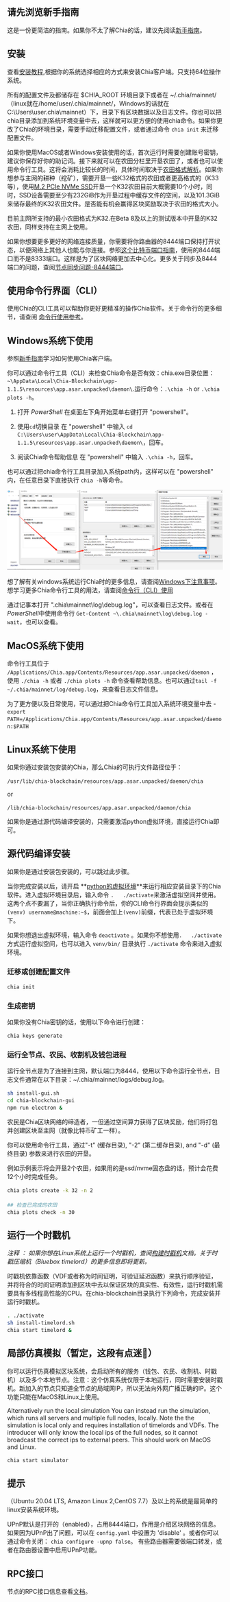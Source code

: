 ## 请先浏览新手指南
这是一份更简洁的指南。如果你不太了解Chia的话，建议先阅读[新手指南](Beginners-Guide)。

## 安装
查看[安装教程](INSTALL),根据你的系统选择相应的方式来安装Chia客户端。只支持64位操作系统。

所有的配置文件及都储存在 $CHIA_ROOT 环境目录下或者在 ~/.chia/mainnet/（linux就在/home/user/.chia/mainnet/，Windows的话就在C:\Users\user\.chia\mainnet）下，目录下有区块数据以及日志文件。你也可以把chia目录添加到系统环境变量中去，这样就可以更方便的使用chia命令。如果你更改了Chia的环境目录，需要手动迁移配置文件，或者通过命令 `chia init` 来迁移配置文件。

如果你使用MacOS或者Windows安装使用的话，首次运行时需要创建账号密钥，建议你保存好你的助记词。接下来就可以在农田分栏里开垦农田了，或者也可以使用命令行工具。这将会消耗比较长的时间，具体时间取决于[农田格式解析](k-sizes)。如果你想参与主网的耕种（挖矿），需要开垦一些K32格式的农田或者更高格式的（K33等），使用[M.2 PCIe NVMe SSD](https://en.wikipedia.org/wiki/M.2)开垦一个K32农田目前大概需要10个小时，同时，SSD设备需要至少有232GiB作为开垦过程中缓存文件的空间，以及101.3GiB来储存最终的K32农田文件。是否能有机会赢得区块奖励取决于农田的格式大小。

目前主网所支持的最小农田格式为K32.在Beta 8及以上的测试版本中开垦的K32农田，同样支持在主网上使用。

如果你想要更多更好的网络连接质量，你需要将你路由器的8444端口保持打开状态，以便网络上其他人也能与你连接。参照[这个比特币端口指南](https://bitcoin.org/en/full-node#port-forwarding)，使用的8444端口而不是8333端口。这样是为了区块网络更加去中心化。更多关于同步及8444端口的问题，查阅[节点同步问题-8444端口](Resolving-Sync-Issues---Port-8444)。

## 使用命令行界面（CLI）
使用Chia的CLI工具可以帮助你更好更精准的操作Chia软件。关于命令行的更多细节，请查阅 [命令行使用参考](CLI-Commands-Reference)。

## Windows系统下使用

参照[新手指南](Beginners-Guide)学习如何使用Chia客户端。

你可以通过命令行工具（CLI）来检查Chia命令是否有效：chia.exe目录位置：`~\AppData\Local\Chia-Blockchain\app-1.1.5\resources\app.asar.unpacked\daemon\`.运行命令：`.\chia -h` or `.\chia plots -h`。

1. 打开 *PowerShell* 
	在桌面左下角开始菜单右键打开 "powershell"。

2. 使用`cd`切换目录
	在 "powershell" 中输入 `cd C:\Users\user\AppData\Local\Chia-Blockchain\app-1.1.5\resources\app.asar.unpacked\daemon\`，回车。

3. 阅读Chia命令帮助信息
	在 "powershell" 中输入 `.\chia -h`，回车。

也可以通过把chia命令行工具目录加入系统path内，这样可以在 "powershell" 内，在任意目录下直接执行 `chia -h`等命令。

![Aaron Swartz](./images/windows-path.jpg)

想了解有关windows系统运行Chia时的更多信息，请查阅[Windows下注意事项](Windows-Tips-and-Tricks)。想学习更多Chia命令行工具的用法，请查阅[命令行（CLI）使用](CLI-Commands-Reference)

通过记事本打开 "\.chia\mainnet\log\debug.log"，可以查看日志文件。或者在*PowerShell*中使用命令行 `Get-Content ~\.chia\mainnet\log\debug.log -wait`，也可以查看。

## MacOS系统下使用
命令行工具位于 `/Applications/Chia.app/Contents/Resources/app.asar.unpacked/daemon` ，使用 `./chia -h` 或者 `./chia plots -h` 命令查看帮助信息。也可以通过`tail -f ~/.chia/mainnet/log/debug.log`，来查看日志文件信息。

为了更方便以及日常使用，可以通过把Chia命令行工具加入系统环境变量中去 - `export PATH=/Applications/Chia.app/Contents/Resources/app.asar.unpacked/daemon:$PATH`

## Linux系统下使用
如果你通过安装包安装的Chia，那么Chia的可执行文件路径位于：

`/usr/lib/chia-blockchain/resources/app.asar.unpacked/daemon/chia`

or

`/lib/chia-blockchain/resources/app.asar.unpacked/daemon/chia`

如果你是通过源代码编译安装的，只需要激活python虚拟环境，直接运行Chia即可。

## 源代码编译安装
如果你是通过安装包安装的，可以跳过此步骤。

当你完成安装以后，请开启 **[python的虚拟环境](https://docs.python-guide.org/dev/virtualenvs/)**来运行相应安装目录下的Chia软件。进入虚拟环境目录后，输入命令 `.   ./activate`来激活虚拟空间并使用。这两个点不要漏了，当你正确执行命令后，你的CLI命令行界面会提示类似的`(venv) username@machine:~$`，前面会加上``(venv)``前缀，代表已处于虚拟环境下。

如果你想退出虚拟环境，输入命令 `deactivate` 。如果你不想使用`.   ./activate`方式运行虚拟空间，也可以进入 `venv/bin/` 目录执行 `./activate` 命令来进入虚拟环境。

### 迁移或创建配置文件
```bash
chia init
```

### 生成密钥
如果你没有Chia密钥的话，使用以下命令进行创建：
```bash
chia keys generate
```

### 运行全节点、农民、收割机及钱包进程
运行全节点是为了连接到主网，默认端口为8444，使用以下命令运行全节点，日志文件通常在以下目录：~/.chia/mainnet/logs/debug.log。
```bash
sh install-gui.sh
cd chia-blockchain-gui
npm run electron &
```

农民是Chia区块网络的缔造者，一但通过空间算力获得了区块奖励，他们将打包并创建区块至主网（就像比特币矿工一样）。

你可以使用命令行工具，通过"-t" (缓存目录), "-2" (第二缓存目录), and "-d" (最终目录) 参数来进行农田的开垦。

例如示例表示将会开垦2个农田，如果用的是ssd/nvme固态盘的话，预计会花费12个小时完成任务。

```bash
chia plots create -k 32 -n 2

## 检查已完成的农田
chia plots check -n 30
```

## 运行一个时戳机

*注释 ： 如果你想在Linux系统上运行一个时戳机，查阅[构建时戳机](Building-timelords)文档。关于时戳压缩机（Bluebox timelord）的更多信息即将更新。* 

时戳机依靠函数（VDF或者称为时间证明，可验证延迟函数）来执行顺序验证，并将符合的时间证明添加到区块中去以保证区块的真实性、有效性，运行时戳机需要具有多线程高性能的CPU。在chia-blockchain目录执行下列命令，完成安装并运行时戳机。
```bash
. ./activate
sh install-timelord.sh
chia start timelord &
```

## 局部仿真模拟（暂定，这段有点迷🤣）
你可以运行仿真模拟区块系统，会启动所有的服务（钱包、农民、收割机、时戳机）以及多个本地节点。注意：这个仿真系统仅限于本地运行，同时需要安装时戳机。新加入的节点只知道全节点的局域网IP，所以无法向外网广播正确的IP。这个功能只能在MacOS和Linux上使用。

Alternatively run the local simulation
You can instead run the simulation, which runs all servers and multiple full nodes, locally. Note the the simulation is local only and requires installation of timelords and VDFs. The introducer will only know the local ips of the full nodes, so it cannot broadcast the correct ips to external peers. This should work on MacOS and Linux.
```bash
chia start simulator
```


## 提示
（Ubuntu 20.04 LTS, Amazon Linux 2,CentOS 7.7）及以上的系统是最简单的linux安装系统环境。

UPnP默认是打开的（enabled），占用8444端口，作用是介绍区块网络的信息。
如果因为UPnP出了问题，可以在 `config.yaml` 中设置为 'disable' 。或者你可以通过命令关闭： `chia configure -upnp false`。
有些路由器需要做端口转发，或者在路由器设置中启用UPnP功能。

## RPC接口
节点的RPC接口信息查看[文档](RPC-Interfaces)。

